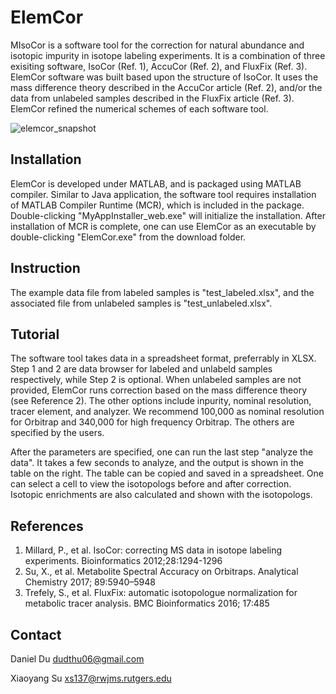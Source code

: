 # ElemCor

MIsoCor is a software tool for the correction for natural abundance and isotopic impurity in isotope labeling experiments. It is a combination of three exisiting software, IsoCor (Ref. 1), AccuCor (Ref. 2), and FluxFix (Ref. 3). ElemCor software was built based upon the structure of IsoCor. It uses the mass difference theory described in the AccuCor article (Ref. 2), and/or the data from unlabeled samples described in the FluxFix article (Ref. 3). ElemCor refined the numerical schemes of each software tool. 

![elemcor_snapshot](https://user-images.githubusercontent.com/15344717/39780053-bea204ec-52d0-11e8-9e74-e71091154081.jpg)


## Installation

ElemCor is developed under MATLAB, and is packaged using MATLAB compiler. Similar to Java application, the software tool requires installation of MATLAB Compiler Runtime (MCR), which is included in the package. Double-clicking "MyAppInstaller_web.exe" will initialize the installation. After installation of MCR is complete, one can use ElemCor as an executable by double-clicking "ElemCor.exe" from the download folder.  

## Instruction

The example data file from labeled samples is "test_labeled.xlsx", and the associated file from unlabeled samples is "test_unlabeled.xlsx".

## Tutorial

The software tool takes data in a spreadsheet format, preferrably in XLSX. Step 1 and 2 are data browser for labeled and unlabeld samples respectively, while Step 2 is optional. When unlabeled samples are not provided, ElemCor runs correction based on the mass difference theory (see Reference 2). The other options include inpurity, nominal resolution, tracer element, and analyzer. We recommend 100,000 as nominal resolution for Orbitrap and 340,000 for high frequency Orbitrap. The others are specified by the users. 

After the parameters are specified, one can run the last step "analyze the data". It takes a few seconds to analyze, and the output is shown in the table on the right. The table can be copied and saved in a spreadsheet. One can select a cell to view the isotopologs before and after correction. Isotopic enrichments are also calculated and shown with the isotopologs.  

## References
1. Millard, P., et al. IsoCor: correcting MS data in isotope labeling experiments. Bioinformatics 2012;28:1294-1296
2. Su, X., et al. Metabolite Spectral Accuracy on Orbitraps. Analytical Chemistry 2017; 89:5940–5948
3. Trefely, S., et al. FluxFix: automatic isotopologue normalization for metabolic tracer analysis. BMC Bioinformatics 2016; 17:485

## Contact
Daniel Du
dudthu06@gmail.com

Xiaoyang Su
xs137@rwjms.rutgers.edu
